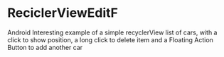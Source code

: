 # ReciclerViewEditF
Android
Interesting example of a simple recyclerView list of cars, with a click to show position, a long click to delete item and a Floating Action Button to add another car
